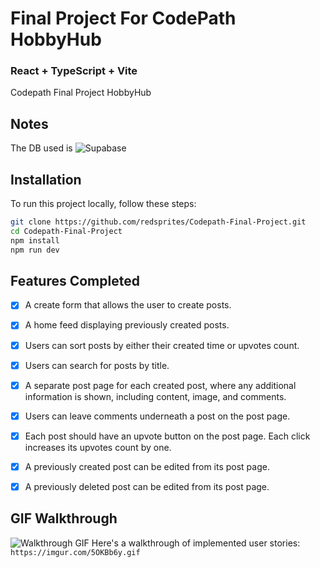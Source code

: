 # Final Project For CodePath HobbyHub

### React + TypeScript + Vite

Codepath Final Project HobbyHub

## Notes
The DB used is ![Supabase](https://supabase.com/)
## Installation 
To run this project locally, follow these steps:
``` bash 
git clone https://github.com/redsprites/Codepath-Final-Project.git
cd Codepath-Final-Project
npm install
npm run dev
```

## Features Completed

- [x] A create form that allows the user to create posts.
- [x] A home feed displaying previously created posts.
- [x] Users can sort posts by either their created time or upvotes count.
- [x] Users can search for posts by title.
- [x] A separate post page for each created post, where any additional information is shown, including content, image, and comments.
- [x] Users can leave comments underneath a post on the post page.
- [x] Each post should have an upvote button on the post page. Each click increases its upvotes count by one.
- [x] A previously created post can be edited from its post page.
- [x] A previously deleted post can be edited from its post page.


## GIF Walkthrough
![Walkthrough GIF](https://imgur.com/5OKBb6y.gif)
Here's a walkthrough of implemented user stories:
`https://imgur.com/5OKBb6y.gif`
